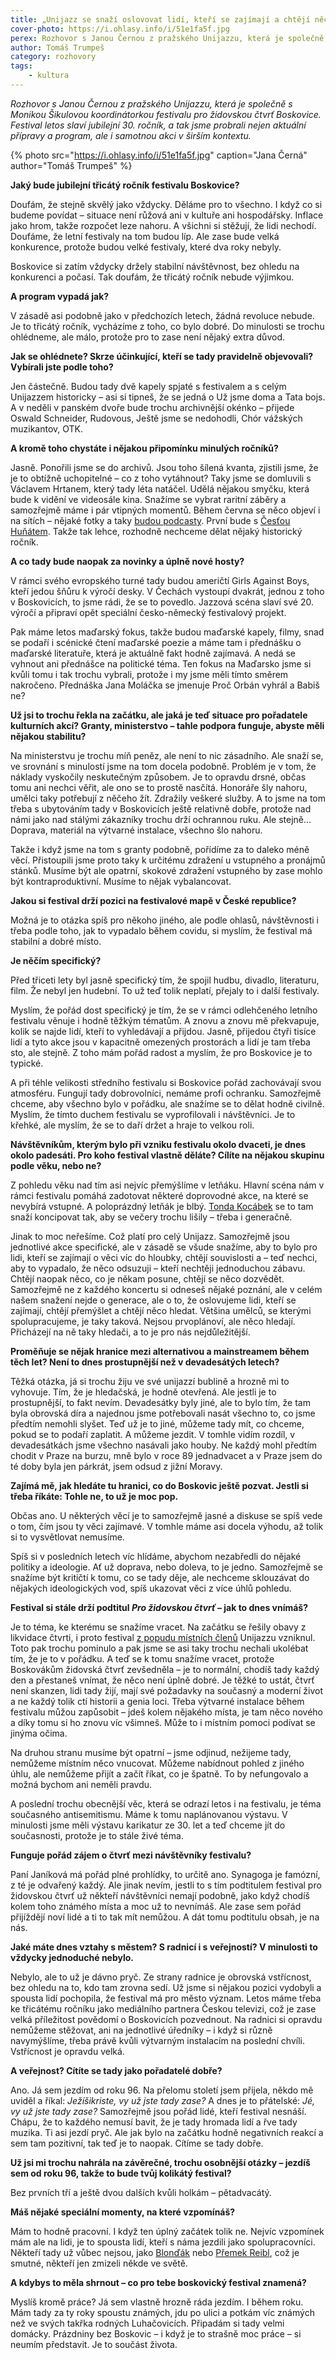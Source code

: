 ```yaml
---
title: „Unijazz se snaží oslovovat lidí, kteří se zajímají a chtějí něco hledat.“
cover-photo: https://i.ohlasy.info/i/51e1fa5f.jpg
perex: Rozhovor s Janou Černou z pražského Unijazzu, která je společně s Monikou Šikulovou koordinátorkou festivalu pro židovskou čtvrť Boskovice.
author: Tomáš Trumpeš
category: rozhovory
tags:
    - kultura
---
```


*Rozhovor s Janou Černou z pražského Unijazzu, která je společně s Monikou Šikulovou koordinátorkou festivalu pro židovskou čtvrť Boskovice. Festival letos slaví jubilejní 30. ročník, a tak jsme probrali nejen aktuální přípravy a program, ale i samotnou akci v širším kontextu.*

{% photo src="https://i.ohlasy.info/i/51e1fa5f.jpg" caption="Jana Černá" author="Tomáš Trumpeš" %}

**Jaký bude jubilejní třicátý ročník festivalu Boskovice?**

Doufám, že stejně skvělý jako vždycky. Děláme pro to všechno. I když co si budeme povídat – situace není růžová ani v kultuře ani hospodářsky. Inflace jako hrom, takže rozpočet leze nahoru. A všichni si stěžují, že lidi nechodí. Doufáme, že letní festivaly na tom budou líp. Ale zase bude velká konkurence, protože budou velké festivaly, které dva roky nebyly.

Boskovice si zatím vždycky držely stabilní návštěvnost, bez ohledu na konkurenci a počasí. Tak doufám, že třicátý ročník nebude výjimkou.

**A program vypadá jak?**

V zásadě asi podobně jako v předchozích letech, žádná revoluce nebude. Je to třicátý ročník, vycházíme z toho, co bylo dobré. Do minulosti se trochu ohlédneme, ale málo, protože pro to zase není nějaký extra důvod.

**Jak se ohlédnete? Skrze účinkující, kteří se tady pravidelně objevovali? Vybírali jste podle toho?**

Jen částečně. Budou tady dvě kapely spjaté s festivalem a s celým Unijazzem historicky – asi si tipneš, že se jedná o Už jsme doma a Tata bojs. A v neděli v panském dvoře bude trochu archivnější okénko – přijede Oswald Schneider, Rudovous, Ještě jsme se nedohodli, Chór vážských muzikantov, OTK.

**A kromě toho chystáte i nějakou připomínku minulých ročníků?**

Jasně. Ponořili jsme se do archivů. Jsou toho šílená kvanta, zjistili jsme, že je to obtížně uchopitelné – co z toho vytáhnout? Taky jsme se domluvili s Václavem Hrtanem, který tady léta natáčel. Udělá nějakou smyčku, která bude k vidění ve videosále kina. Snažíme se vybrat raritní záběry a samozřejmě máme i pár vtipných momentů. Během června se něco objeví i na sítích – nějaké fotky a taky [budou podcasty](https://www.boskovice-festival.cz/cs/boskovicky-podcast-1-dil). První bude s [Česťou Huňátem](https://ohlasy.info/clanky/2017/05/rozhovor-hunat.html). Takže tak lehce, rozhodně nechceme dělat nějaký historický ročník.

**A co tady bude naopak za novinky a úplně nové hosty?**

V rámci svého evropského turné tady budou američtí Girls Against Boys, kteří jedou šňůru k výročí desky. V Čechách vystoupí dvakrát, jednou z toho v Boskovicích, to jsme rádi, že se to povedlo. Jazzová scéna slaví své 20. výročí a připraví opět speciální česko-německý festivalový projekt.

Pak máme letos maďarský fokus, takže budou maďarské kapely, filmy, snad se podaří i scénické čtení maďarské poezie a máme tam i přednášku o maďarské literatuře, která je aktuálně fakt hodně zajímavá. A nedá se vyhnout ani přednášce na politické téma. Ten fokus na Maďarsko jsme si kvůli tomu i tak trochu vybrali, protože i my jsme měli tímto směrem nakročeno. Přednáška Jana Moláčka se jmenuje Proč Orbán vyhrál a Babiš ne?

**Už jsi to trochu řekla na začátku, ale jaká je teď situace pro pořadatele kulturních akcí? Granty, ministerstvo – tahle podpora funguje, abyste měli nějakou stabilitu?**

Na ministerstvu je trochu míň peněz, ale není to nic zásadního. Ale snaží se, ve srovnání s minulostí jsme na tom docela podobně. Problém je v tom, že náklady vyskočily neskutečným způsobem. Je to opravdu drsné, občas tomu ani nechci věřit, ale ono se to prostě nasčítá. Honoráře šly nahoru, umělci taky potřebují z něčeho žít. Zdražily veškeré služby. A to jsme na tom třeba s ubytováním tady v Boskovicích ještě relativně dobře, protože nad námi jako nad stálými zákazníky trochu drží ochrannou ruku. Ale stejně… Doprava, materiál na výtvarné instalace, všechno šlo nahoru. 

Takže i když jsme na tom s granty podobně, pořídíme za to daleko méně věcí. Přistoupili jsme proto taky k určitému zdražení u vstupného a pronájmů stánků. Musíme být ale opatrní, skokové zdražení vstupného by zase mohlo být kontraproduktivní. Musíme to nějak vybalancovat.

**Jakou si festival drží pozici na festivalové mapě v České republice?**

Možná je to otázka spíš pro někoho jiného, ale podle ohlasů, návštěvnosti i třeba podle toho, jak to vypadalo během covidu, si myslím, že festival má stabilní a dobré místo.

**Je něčím specifický?**

Před třiceti lety byl jasně specifický tím, že spojil hudbu, divadlo, literaturu, film. Že nebyl jen hudební. To už teď tolik neplatí, přejaly to i další festivaly. 

Myslím, že pořád dost specifický je tím, že se v rámci odlehčeného letního festivalu věnuje i hodně těžkým tématům. A znovu a znovu mě překvapuje, kolik se najde lidí, kteří to vyhledávají a přijdou. Jasně, přijedou čtyři tisíce lidí a tyto akce jsou v kapacitně omezených prostorách a lidí je tam třeba sto, ale stejně. Z toho mám pořád radost a myslím, že pro Boskovice je to typické. 

A při téhle velikosti středního festivalu si Boskovice pořád zachovávají svou atmosféru. Fungují tady dobrovolníci, nemáme profi ochranku. Samozřejmě chceme, aby všechno bylo v pořádku, ale snažíme se to dělat hodně civilně. Myslím, že tímto duchem festivalu se vyprofilovali i návštěvníci. Je to křehké, ale myslím, že se to daří držet a hraje to velkou roli.

**Návštěvníkům, kterým bylo při vzniku festivalu okolo dvaceti, je dnes okolo padesáti. Pro koho festival vlastně děláte? Cílíte na nějakou skupinu podle věku, nebo ne?**

Z pohledu věku nad tím asi nejvíc přemýšlíme v letňáku. Hlavní scéna nám v rámci festivalu pomáhá zadotovat některé doprovodné akce, na které se nevybírá vstupné. A poloprázdný letňák je blbý. [Tonda Kocábek](https://ohlasy.info/clanky/2018/05/rozhovor-kocabek.html) se to tam snaží koncipovat tak, aby se večery trochu lišily – třeba i generačně.

Jinak to moc neřešíme. Což platí pro celý Unijazz. Samozřejmě jsou jednotlivé akce specifické, ale v zásadě se všude snažíme, aby to bylo pro lidi, kteří se zajímají o věci víc do hloubky, chtějí souvislosti a – teď nechci, aby to vypadalo, že něco odsuzuji – kteří nechtěji jednoduchou zábavu. Chtějí naopak něco, co je někam posune, chtějí se něco dozvědět. Samozřejmě ne z každého koncertu si odneseš nějaké poznání, ale v celém našem snažení nejde o generace, ale o to, že oslovujeme lidi, kteří se zajímají, chtějí přemýšlet a chtějí něco hledat. Většina umělců, se kterými spolupracujeme, je taky taková. Nejsou prvoplánoví, ale něco hledají. Přicházejí na ně taky hledači, a to je pro nás nejdůležitější.

**Proměňuje se nějak hranice mezi alternativou a mainstreamem během těch let? Není to dnes prostupnější než v devadesátých letech?**

Těžká otázka, já si trochu žiju ve své unijazzí bublině a hrozně mi to vyhovuje. Tím, že je hledačská, je hodně otevřená. Ale jestli je to prostupnější, to fakt nevím. Devadesátky byly jiné, ale to bylo tím, že tam byla obrovská díra a najednou jsme potřebovali nasát všechno to, co jsme předtím nemohli slyšet. Teď už je to jiné, můžeme tady mít, co chceme, pokud se to podaří zaplatit. A můžeme jezdit. V tomhle vidím rozdíl, v devadesátkách jsme všechno nasávali jako houby. Ne každý mohl předtím chodit v Praze na burzu, mně bylo v roce 89 jednadvacet a v Praze jsem do té doby byla jen párkrát, jsem odsud z jižní Moravy.

**Zajímá mě, jak hledáte tu hranici, co do Boskovic ještě pozvat. Jestli si třeba říkáte: Tohle ne, to už je moc pop.**

Občas ano. U některých věcí je to samozřejmě jasné a diskuse se spíš vede o tom, čím jsou ty věci zajímavé. V tomhle máme asi docela výhodu, až tolik si to vysvětlovat nemusíme.

Spíš si v posledních letech víc hlídáme, abychom nezabředli do nějaké politiky a ideologie. Ať už doprava, nebo doleva, to je jedno. Samozřejmě se snažíme být kritičtí k tomu, co se tady děje, ale nechceme sklouzávat do nějakých ideologických vod, spíš ukazovat věci z více úhlů pohledu.

**Festival si stále drží podtitul *Pro židovskou čtvrť* – jak to dnes vnímáš?**

Je to téma, ke kterému se snažíme vracet. Na začátku se řešily obavy z likvidace čtvrti, i proto festival [z popudu místních členů](https://ohlasy.info/clanky/2019/06/rozhovor-michalek.html) Unijazzu vzniknul. Toto pak trochu pominulo a pak jsme se asi taky trochu nechali ukolébat tím, že je to v pořádku. A teď se k tomu snažíme vracet, protože Boskovákům židovská čtvrť zevšedněla – je to normální, chodíš tady každý den a přestaneš vnímat, že něco není úplně dobré. Je těžké to ustát, čtvrť není skanzen, lidi tady žijí, mají své požadavky na současný a moderní život a ne každý tolik ctí historii a genia loci. Třeba výtvarné instalace během festivalu můžou zapůsobit – jdeš kolem nějakého místa, je tam něco nového a díky tomu si ho znovu víc všimneš. Může to i místním pomoci podívat se jinýma očima.

Na druhou stranu musíme být opatrní – jsme odjinud, nežijeme tady, nemůžeme místním něco vnucovat. Můžeme nabídnout pohled z jiného úhlu, ale nemůžeme přijít a začít říkat, co je špatně. To by nefungovalo a možná bychom ani neměli pravdu.

A poslední trochu obecnější věc, která se odrazí letos i na festivalu, je téma současného antisemitismu. Máme k tomu naplánovanou výstavu. V minulosti jsme měli výstavu karikatur ze 30. let a teď chceme jít do současnosti, protože je to stále živé téma.

**Funguje pořád zájem o čtvrť mezi návštěvníky festivalu?**

Paní Janíková má pořád plné prohlídky, to určitě ano. Synagoga je famózní, z té je odvařený každý. Ale jinak nevím, jestli to s tím podtitulem festival pro židovskou čtvrť už někteří návštěvníci nemají podobně, jako když chodíš kolem toho známého místa a moc už to nevnímáš. Ale zase sem pořád přijíždějí noví lidé a ti to tak mít nemůžou. A dát tomu podtitulu obsah, je na nás.

**Jaké máte dnes vztahy s městem? S radnicí i s veřejností? V minulosti to vždycky jednoduché nebylo.**

Nebylo, ale to už je dávno pryč. Ze strany radnice je obrovská vstřícnost, bez ohledu na to, kdo tam zrovna sedí. Už jsme si nějakou pozici vydobyli a spousta lidí pochopila, že festival má pro město význam. Letos máme třeba ke třicátému ročníku jako mediálního partnera Českou televizi, což je zase velká příležitost povědomí o Boskovicích pozvednout. Na radnici si opravdu nemůžeme stěžovat, ani na jednotlivé úředníky – i když si různě navymýšlíme, třeba právě kvůli výtvarným instalacím na poslední chvíli. Vstřícnost je opravdu velká.

**A veřejnost? Cítíte se tady jako pořadatelé dobře?**

Ano. Já sem jezdím od roku 96. Na přelomu století jsem přijela, někdo mě uviděl a říkal: *Ježíšikriste, vy už jste tady zase?* A dnes je to přátelské: *Jé, vy už jste tady zase?* Samozřejmě jsou pořád lidé, kteří festival nesnáší. Chápu, že to každého nemusí bavit, že je tady hromada lidí a řve tady muzika. Ti asi jezdí pryč. Ale jak bylo na začátku hodně negativních reakcí a sem tam pozitivní, tak teď je to naopak. Cítíme se tady dobře.

**Už jsi mi trochu nahrála na závěrečné, trochu osobnější otázky – jezdíš sem od roku 96, takže to bude tvůj kolikátý festival?**

Bez prvních tří a ještě dvou dalších kvůli holkám – pětadvacátý.

**Máš nějaké speciální momenty, na které vzpomínáš?**

Mám to hodně pracovní. I když ten úplný začátek tolik ne. Nejvíc vzpomínek mám ale na lidi, je to spousta lidí, kteří s náma jezdili jako spolupracovníci. Někteří tady už vůbec nejsou, jako [Blonďák](https://data.ohlasy.info/2022/blondie.pdf) nebo [Přemek Reibl](https://ohlasy.info/clanky/2020/05/premek-reibl.html), což je smutné, někteří jen zmizeli někde ve světě.

**A kdybys to měla shrnout – co pro tebe boskovický festival znamená?**

Myslíš kromě práce? Já sem vlastně hrozně ráda jezdím. I během roku. Mám tady za ty roky spoustu známých, jdu po ulici a potkám víc známých než ve svých takřka rodných Luhačovicích. Připadám si tady velmi domácky. Prázdniny bez Boskovic – i když je to strašně moc práce – si neumím představit. Je to součást života.